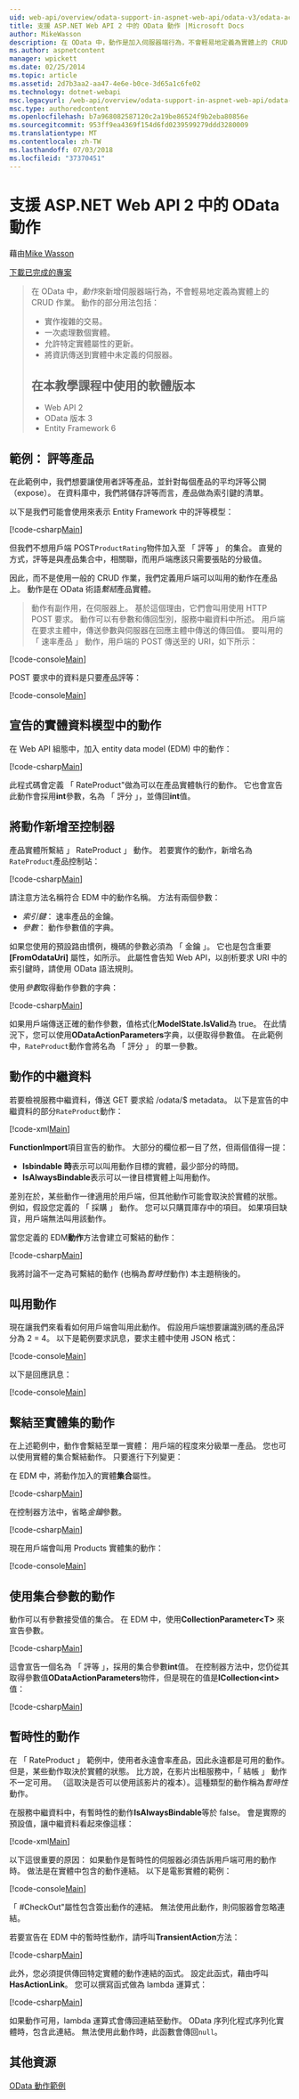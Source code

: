 ```yaml
---
uid: web-api/overview/odata-support-in-aspnet-web-api/odata-v3/odata-actions
title: 支援 ASP.NET Web API 2 中的 OData 動作 |Microsoft Docs
author: MikeWasson
description: 在 OData 中，動作是加入伺服器端行為，不會輕易地定義為實體上的 CRUD 作業的方法。 動作的部分用法包括： 實作...
ms.author: aspnetcontent
manager: wpickett
ms.date: 02/25/2014
ms.topic: article
ms.assetid: 2d7b3aa2-aa47-4e6e-b0ce-3d65a1c6fe02
ms.technology: dotnet-webapi
msc.legacyurl: /web-api/overview/odata-support-in-aspnet-web-api/odata-v3/odata-actions
msc.type: authoredcontent
ms.openlocfilehash: b7a968082587120c2a19be86524f9b2eba80856e
ms.sourcegitcommit: 953ff9ea4369f154d6fd0239599279ddd3280009
ms.translationtype: MT
ms.contentlocale: zh-TW
ms.lasthandoff: 07/03/2018
ms.locfileid: "37370451"
---
```

<a name="supporting-odata-actions-in-aspnet-web-api-2"></a>支援 ASP.NET Web API 2 中的 OData 動作
====================
藉由[Mike Wasson](https://github.com/MikeWasson)

[下載已完成的專案](http://code.msdn.microsoft.com/ASPNET-Web-API-OData-cecdb524)

> 在 OData 中，*動作*來新增伺服器端行為，不會輕易地定義為實體上的 CRUD 作業。 動作的部分用法包括：
> 
> - 實作複雜的交易。
> - 一次處理數個實體。
> - 允許特定實體屬性的更新。
> - 將資訊傳送到實體中未定義的伺服器。
> 
> ## <a name="software-versions-used-in-the-tutorial"></a>在本教學課程中使用的軟體版本
> 
> 
> - Web API 2
> - OData 版本 3
> - Entity Framework 6


## <a name="example-rating-a-product"></a>範例： 評等產品

在此範例中，我們想要讓使用者評等產品，並針對每個產品的平均評等公開 （expose）。 在資料庫中，我們將儲存評等而言，產品做為索引鍵的清單。

以下是我們可能會使用來表示 Entity Framework 中的評等模型：

[!code-csharp[Main](odata-actions/samples/sample1.cs)]

但我們不想用戶端 POST`ProductRating`物件加入至 「 評等 」 的集合。 直覺的方式，評等是與產品集合中，相關聯，而用戶端應該只需要張貼的分級值。

因此，而不是使用一般的 CRUD 作業，我們定義用戶端可以叫用的動作在產品上。 動作是在 OData 術語*繫結*產品實體。

>動作有副作用，在伺服器上。 基於這個理由，它們會叫用使用 HTTP POST 要求。 動作可以有參數和傳回型別，服務中繼資料中所述。 用戶端在要求主體中，傳送參數與伺服器在回應主體中傳送的傳回值。 要叫用的 「 速率產品 」 動作，用戶端的 POST 傳送至的 URI，如下所示：

[!code-console[Main](odata-actions/samples/sample2.cmd)]

POST 要求中的資料是只要產品評等：

[!code-console[Main](odata-actions/samples/sample3.cmd)]

## <a name="declare-the-action-in-the-entity-data-model"></a>宣告的實體資料模型中的動作

在 Web API 組態中，加入 entity data model (EDM) 中的動作：

[!code-csharp[Main](odata-actions/samples/sample4.cs)]

此程式碼會定義 「 RateProduct"做為可以在產品實體執行的動作。 它也會宣告此動作會採用**int**參數，名為 「 評分 」，並傳回**int**值。

## <a name="add-the-action-to-the-controller"></a>將動作新增至控制器

產品實體所繫結 」 RateProduct 」 動作。 若要實作的動作，新增名為`RateProduct`產品控制站：

[!code-csharp[Main](odata-actions/samples/sample5.cs)]

請注意方法名稱符合 EDM 中的動作名稱。 方法有兩個參數：

- *索引鍵*： 速率產品的金鑰。
- *參數*： 動作參數值的字典。

如果您使用的預設路由慣例，機碼的參數必須為 「 金鑰 」。 它也是包含重要 **[FromOdataUri]** 屬性，如所示。 此屬性會告知 Web API，以剖析要求 URI 中的索引鍵時，請使用 OData 語法規則。

使用*參數*取得動作參數的字典：

[!code-csharp[Main](odata-actions/samples/sample6.cs)]

如果用戶端傳送正確的動作參數，值格式化**ModelState.IsValid**為 true。 在此情況下，您可以使用**ODataActionParameters**字典，以便取得參數值。 在此範例中，`RateProduct`動作會將名為 「 評分 」 的單一參數。

## <a name="action-metadata"></a>動作的中繼資料

若要檢視服務中繼資料，傳送 GET 要求給 /odata/$ metadata。 以下是宣告的中繼資料的部分`RateProduct`動作：

[!code-xml[Main](odata-actions/samples/sample7.xml)]

**FunctionImport**項目宣告的動作。 大部分的欄位都一目了然，但兩個值得一提：

- **Isbindable 時**表示可以叫用動作目標的實體，最少部分的時間。
- **IsAlwaysBindable**表示可以一律目標實體上叫用動作。

差別在於，某些動作一律適用於用戶端，但其他動作可能會取決於實體的狀態。 例如，假設您定義的 「 採購 」 動作。 您可以只購買庫存中的項目。 如果項目缺貨，用戶端無法叫用該動作。

當您定義的 EDM**動作**方法會建立可繫結的動作：

[!code-csharp[Main](odata-actions/samples/sample8.cs?highlight=1)]

我將討論不一定為可繫結的動作 (也稱為*暫時性*動作) 本主題稍後的。

## <a name="invoking-the-action"></a>叫用動作

現在讓我們來看看如何用戶端會叫用此動作。 假設用戶端想要讓識別碼的產品評分為 2 = 4。 以下是範例要求訊息，要求主體中使用 JSON 格式：

[!code-console[Main](odata-actions/samples/sample9.cmd)]

以下是回應訊息：

[!code-console[Main](odata-actions/samples/sample10.cmd)]

## <a name="binding-an-action-to-an-entity-set"></a>繫結至實體集的動作

在上述範例中，動作會繫結至單一實體： 用戶端的程度來分級單一產品。 您也可以使用實體的集合繫結動作。 只要進行下列變更：

在 EDM 中，將動作加入的實體**集合**屬性。

[!code-csharp[Main](odata-actions/samples/sample11.cs?highlight=1)]

在控制器方法中，省略*金鑰*參數。

[!code-csharp[Main](odata-actions/samples/sample12.cs)]

現在用戶端會叫用 Products 實體集的動作：

[!code-console[Main](odata-actions/samples/sample13.cmd)]

## <a name="actions-with-collection-parameters"></a>使用集合參數的動作

動作可以有參數接受值的集合。 在 EDM 中，使用**CollectionParameter&lt;T&gt;** 來宣告參數。

[!code-csharp[Main](odata-actions/samples/sample14.cs)]

這會宣告一個名為 「 評等 」，採用的集合參數**int**值。 在控制器方法中，您仍從其取得參數值**ODataActionParameters**物件，但是現在的值是**ICollection&lt;int&gt;** 值：

[!code-csharp[Main](odata-actions/samples/sample15.cs)]

## <a name="transient-actions"></a>暫時性的動作

在 「 RateProduct 」 範例中，使用者永遠會率產品，因此永遠都是可用的動作。 但是，某些動作取決於實體的狀態。 比方說，在影片出租服務中，「 結帳 」 動作不一定可用。 （這取決是否可以使用該影片的複本）。這種類型的動作稱為*暫時性*動作。

在服務中繼資料中，有暫時性的動作**IsAlwaysBindable**等於 false。 會是實際的預設值，讓中繼資料看起來像這樣：

[!code-xml[Main](odata-actions/samples/sample16.xml)]

以下這很重要的原因： 如果動作是暫時性的伺服器必須告訴用戶端可用的動作時。 做法是在實體中包含的動作連結。 以下是電影實體的範例：

[!code-console[Main](odata-actions/samples/sample17.cmd)]

「 #CheckOut"屬性包含簽出動作的連結。 無法使用此動作，則伺服器會忽略連結。

若要宣告在 EDM 中的暫時性動作，請呼叫**TransientAction**方法：

[!code-csharp[Main](odata-actions/samples/sample18.cs)]

此外，您必須提供傳回特定實體的動作連結的函式。 設定此函式，藉由呼叫**HasActionLink**。 您可以撰寫函式做為 lambda 運算式：

[!code-csharp[Main](odata-actions/samples/sample19.cs)]

如果動作可用，lambda 運算式會傳回連結至動作。 OData 序列化程式序列化實體時，包含此連結。 無法使用此動作時，此函數會傳回`null`。

## <a name="additional-resources"></a>其他資源

[OData 動作範例](http://aspnet.codeplex.com/sourcecontrol/latest#Samples/WebApi/OData/v3/ODataActionsSample/)
